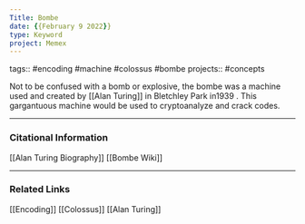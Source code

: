 ```yaml
---
Title: Bombe
date: {{February 9 2022}}
type: Keyword
project: Memex
---
```

tags:: #encoding #machine #colossus #bombe
projects:: #concepts 

Not to be confused with a bomb or explosive, the bombe was a machine used and created by [[Alan Turing]] in Bletchley Park in1939 . This gargantuous machine would be used to cryptoanalyze and crack codes. 

---
### Citational Information
[[Alan Turing Biography]]
[[Bombe Wiki]]
- - - 
### Related Links
[[Encoding]]
[[Colossus]]
[[Alan Turing]]
